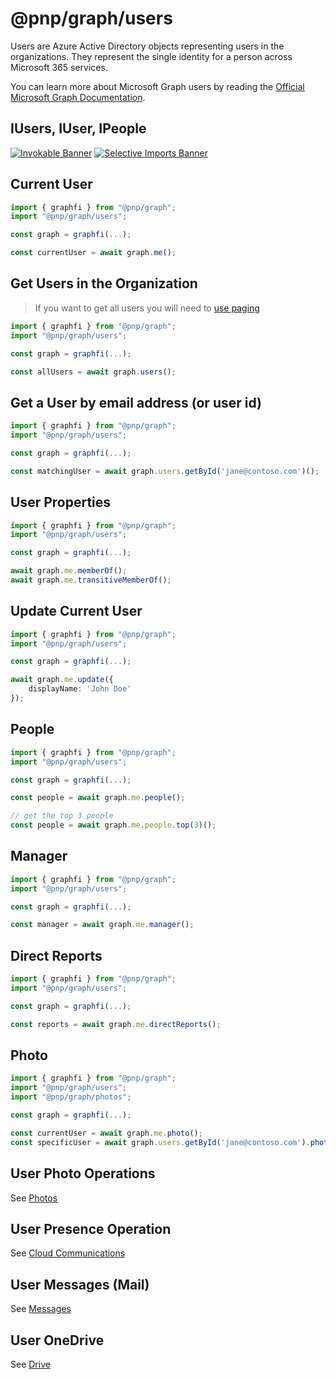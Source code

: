 # @pnp/graph/users

Users are Azure Active Directory objects representing users in the organizations. They represent the single identity for a person across Microsoft 365 services.  

You can learn more about Microsoft Graph users by reading the [Official Microsoft Graph Documentation](https://docs.microsoft.com/en-us/graph/api/resources/user?view=graph-rest-1.0).

## IUsers, IUser, IPeople

[![Invokable Banner](https://img.shields.io/badge/Invokable-informational.svg)](../concepts/invokable.md) [![Selective Imports Banner](https://img.shields.io/badge/Selective%20Imports-informational.svg)](../concepts/selective-imports.md)  

## Current User

```TypeScript
import { graphfi } from "@pnp/graph";
import "@pnp/graph/users";

const graph = graphfi(...);

const currentUser = await graph.me();
```

## Get Users in the Organization

> If you want to get all users you will need to [use paging](./behaviors.md#paged)

```TypeScript
import { graphfi } from "@pnp/graph";
import "@pnp/graph/users";

const graph = graphfi(...);

const allUsers = await graph.users();
```

## Get a User by email address (or user id)

```TypeScript
import { graphfi } from "@pnp/graph";
import "@pnp/graph/users";

const graph = graphfi(...);

const matchingUser = await graph.users.getById('jane@contoso.com')();
```

## User Properties

```TypeScript
import { graphfi } from "@pnp/graph";
import "@pnp/graph/users";

const graph = graphfi(...);

await graph.me.memberOf();
await graph.me.transitiveMemberOf();
```

## Update Current User

```TypeScript
import { graphfi } from "@pnp/graph";
import "@pnp/graph/users";

const graph = graphfi(...);

await graph.me.update({
    displayName: 'John Doe'
});
```

## People

```TypeScript
import { graphfi } from "@pnp/graph";
import "@pnp/graph/users";

const graph = graphfi(...);

const people = await graph.me.people();

// get the top 3 people
const people = await graph.me.people.top(3)();
```

## Manager

```TypeScript
import { graphfi } from "@pnp/graph";
import "@pnp/graph/users";

const graph = graphfi(...);

const manager = await graph.me.manager();
```

## Direct Reports

```TypeScript
import { graphfi } from "@pnp/graph";
import "@pnp/graph/users";

const graph = graphfi(...);

const reports = await graph.me.directReports();
```

## Photo

```TypeScript
import { graphfi } from "@pnp/graph";
import "@pnp/graph/users";
import "@pnp/graph/photos";

const graph = graphfi(...);

const currentUser = await graph.me.photo();
const specificUser = await graph.users.getById('jane@contoso.com').photo();
```

## User Photo Operations

See [Photos](./photos.md)

## User Presence Operation

See [Cloud Communications](./cloud-communications.md)

## User Messages (Mail)

See [Messages](./messages.md)

## User OneDrive

See [Drive](./drive.md)
